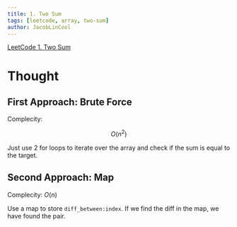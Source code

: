 ```yaml
---
title: 1. Two Sum
tags: [leetcode, array, two-sum]
author: JacobLinCool
---
```


[LeetCode 1. Two Sum](https://leetcode.com/problems/two-sum/)

# Thought

## First Approach: Brute Force

Complecity:

$$
O(n^2)
$$

Just use 2 for loops to iterate over the array and check if the sum is equal to the target.

## Second Approach: Map

Complecity: $O(n)$

Use a map to store `diff_between:index`. If we find the diff in the map, we have found the pair.
